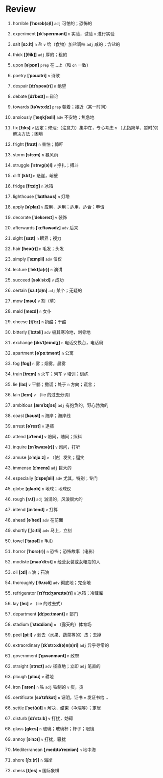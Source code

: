 # Review
1. horrible **[ˈhɒrəb(ə)l]** `adj` 可怕的；恐怖的

2. experiment **[ɪkˈsperɪmənt]** `n` 实验，试验 `v` 进行实验

3. salt **[sɔːlt]** `n` 盐 `v` 给（食物）加盐调味 `adj` 咸的；含盐的

4. thick **[[θik]]** `adj` 厚的；粗的

5. upon **[əˈpɒn]** `prep` 在...上（和 `on` 一致）

6. poetry **[ˈpəʊətri]** `n` 诗歌

7. despair **[dɪˈspeə(r)]** `n` 绝望

8. debate **[dɪˈbeɪt]** `n` 辩论

9. towards **[təˈwɔːdz]** `prep` 朝着；接近（某一时间）

10. anxiously **[ˈæŋkʃəsli]** `adv` 不安地；焦急地

11. fix **[fɪks]** `v` 固定；修理;（注意力）集中在，专心考虑 `n` （尤指简单、暂时的）解决方法；困境

12. fright **[fraɪt]** `n` 害怕；惊吓

13. storm **[stɔːm]** `n` 暴风雨

14. struggle **[ˈstrʌɡ(ə)l]** `v` 挣扎；搏斗

15. cliff **[klɪf]** `n` 悬崖，峭壁

16. fridge **[frɪdʒ]** `n` 冰箱

17. lighthouse **[ˈlaɪthaʊs]** `n` 灯塔

18. apply **[əˈplaɪ]** `v` 应用，运用；适用，适合；申请

19. decorate **[ˈdekəreɪt]** `v` 装饰

20. afterwards **[ˈɑːftəwədz]** `adv` 后来

21. sight **[saɪt]** `n` 眼界；视力

22. hair **[heə(r)]** `n` 毛发；头发

23. simply **[ˈsɪmpli]** `adv` 仅仅

24. lecture **[ˈlektʃə(r)]** `n` 演讲

25. succeed **[səkˈsiːd]** `v` 成功

26. certain **[sɜːt(ə)n]** `adj` 某个；无疑的

27. mow **[məʊ]** `v` 割（草）

28. maid **[meɪd]** `n` 女仆

29. cheese **[tʃiːz]** `n` 奶酪；干酪

30. bitterly **[ˈbɪtəli]** `adv` 极其寒冷地，刺骨地

31. exchange **[ɪksˈtʃeɪndʒ]** `n` 电话交换台，电话局

32. apartment **[əˈpɑːtmənt]** `n` 公寓

33. fog **[fɒɡ]** `n` 雾；烟雾，晨雾

34. train **[treɪn]** `n` 火车；列车 `v` 培训；训练

35. lie **[laɪ]** `v` 平躺；撒谎；处于 `n` 方向；谎言；

36. lain **[leɪn]** `v` （lie 的过去分词）

37. ambitious **[æmˈbɪʃəs]** `adj` 有抱负的，野心勃勃的

38. coast **[kəʊst]** `n` 海岸；海岸线

39. arrest **[əˈrest]** `v` 逮捕

40. attend **[əˈtend]** `v` 陪同，随同；照料

41. inquire **[ɪnˈkwaɪə(r)]** `v` 询问，打听

42. amuse **[əˈmjuːz]** `v` （使）发笑；逗笑

43. immense **[ɪˈmens]** `adj` 巨大的

44. especially **[ɪˈspeʃəli]** `adv` 尤其，特别；专门

45. globe **[ɡləʊb]** `n` 地球；地球仪

46. rough **[rʌf]** `adj` 汹涌的，风浪很大的

47. intend **[ɪnˈtend]** `v` 打算

48. ahead **[əˈhed]** `adv` 在前面

49. shortly **[ˈʃɔːtli]** `adv` 马上，立刻

50. towel **[ˈtaʊəl]** `n` 毛巾

51. horror **[ˈhɒrə(r)]** `n` 恐怖；恐怖故事（电影）

52. modiste **[məʊˈdiːst]** `n` 经营女装或女帽店的人

53. oil **[ɔɪl]** `n` 油；石油

54. thoroughly **[ˈθʌrəli]** `adv` 彻底地；完全地

55. refrigerator **[rɪˈfrɪdʒəreɪtə(r)]** `n` 冰箱；冷藏库

56. lay **[leɪ]** `v` （lie 的过去式）

57. department **[dɪˈpɑːtmənt]** `n` 部门

58. stadium **[ˈsteɪdiəm]** `n` （露天的）体育场

59. peel **[piːl]** `v` 剥去（水果、蔬菜等的）皮；去掉

60. extraordinary **[ɪkˈstrɔːd(ə)n(ə)ri]** `adj` 异乎寻常的

61. government **[ˈɡʌvənmənt]** `n` 政府

62. straight **[streɪt]** `adv` 径直地；立即 `adj` 笔直的

63. plough **[plaʊ]** `v` 耕地

64. iron **[ˈaɪən]** `n` 铁 `adj` 铁制的 `v` 熨，烫

65. certificate **[səˈtɪfɪkət]** `n` 证明，证书 `v` 发证书给...

66. settle **[ˈset(ə)l]** `v` 解决，结束（争端等）；定居

67. disturb **[dɪˈstɜːb]** `v` 打扰，妨碍

68. glass **[ɡlɑːs]** `n` 玻璃；玻璃杯；杯子；眼镜

69. annoy **[əˈnɔɪ]** `v` 打扰，骚扰

70. Mediterranean **[ˌmedɪtəˈreɪniən]** `n` 地中海

71. shore **[ʃɔː(r)]** `n` 海岸

72. chess **[tʃes]** `n` 国际象棋

